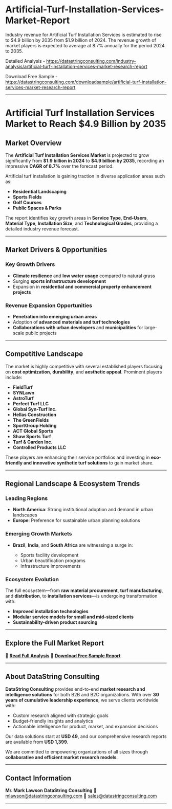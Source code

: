 # Artificial-Turf-Installation-Services-Market-Report

Industry revenue for Artificial Turf Installation Services is estimated to rise to $4.9 billion by 2035 from $1.9 billion of 2024. The revenue growth of market players is expected to average at 8.7% annually for the period 2024 to 2035.

Detailed Analysis - https://datastringconsulting.com/industry-analysis/artificial-turf-installation-services-market-research-report

Download Free Sample - https://datastringconsulting.com/downloadsample/artificial-turf-installation-services-market-research-report

---

# **Artificial Turf Installation Services Market to Reach \$4.9 Billion by 2035**

## **Market Overview**

The **Artificial Turf Installation Services Market** is projected to grow significantly from **\$1.9 billion in 2024** to **\$4.9 billion by 2035**, recording an impressive **CAGR of 8.7%** over the forecast period.

Artificial turf installation is gaining traction in diverse application areas such as:

* **Residential Landscaping**
* **Sports Fields**
* **Golf Courses**
* **Public Spaces & Parks**

The report identifies key growth areas in **Service Type**, **End-Users**, **Material Type**, **Installation Size**, and **Technological Grades**, providing a detailed industry revenue forecast.

---

## **Market Drivers & Opportunities**

### **Key Growth Drivers**

* **Climate resilience** and **low water usage** compared to natural grass
* Surging **sports infrastructure development**
* Expansion in **residential and commercial property enhancement projects**

### **Revenue Expansion Opportunities**

* **Penetration into emerging urban areas**
* Adoption of **advanced materials and turf technologies**
* **Collaborations with urban developers** and **municipalities** for large-scale public projects

---

## **Competitive Landscape**

The market is highly competitive with several established players focusing on **cost optimization**, **durability**, and **aesthetic appeal**. Prominent players include:

* **FieldTurf**
* **SYNLawn**
* **AstroTurf**
* **Perfect Turf LLC**
* **Global Syn-Turf Inc.**
* **Hellas Construction**
* **The GreenFields**
* **SportGroup Holding**
* **ACT Global Sports**
* **Shaw Sports Turf**
* **Turf & Garden Inc.**
* **Controlled Products LLC**

These players are enhancing their service portfolios and investing in **eco-friendly and innovative synthetic turf solutions** to gain market share.

---

## **Regional Landscape & Ecosystem Trends**

### **Leading Regions**

* **North America**: Strong institutional adoption and demand in urban landscapes
* **Europe**: Preference for sustainable urban planning solutions

### **Emerging Growth Markets**

* **Brazil**, **India**, and **South Africa** are witnessing a surge in:

  * Sports facility development
  * Urban beautification programs
  * Infrastructure improvements

### **Ecosystem Evolution**

The full ecosystem—from **raw material procurement**, **turf manufacturing**, and **distribution**, to **installation services**—is undergoing transformation with:

* **Improved installation technologies**
* **Modular service models for small and mid-sized clients**
* **Sustainability-driven product sourcing**

---

## **Explore the Full Market Report**

📘 [**Read Full Analysis**](https://datastringconsulting.com/industry-analysis/artificial-turf-installation-services-market-research-report)
📄 [**Download Free Sample Report**](https://datastringconsulting.com/downloadsample/artificial-turf-installation-services-market-research-report)

---

## **About DataString Consulting**

**DataString Consulting** provides end-to-end **market research and intelligence solutions** for both B2B and B2C organizations. With over **30 years of cumulative leadership experience**, we serve clients worldwide with:

* Custom research aligned with strategic goals
* Budget-friendly insights and analytics
* Actionable intelligence for product, market, and expansion decisions

Our data solutions start at **USD 49**, and our comprehensive research reports are available from **USD 1,399**.

We are committed to empowering organizations of all sizes through **collaborative and efficient market research models**.

---

## **Contact Information**

**Mr. Mark Lawson**
**DataString Consulting**
📧 [mlawson@datastringconsulting.com](mailto:mlawson@datastringconsulting.com)
📧 [sales@datastringconsulting.com](mailto:sales@datastringconsulting.com)

---
